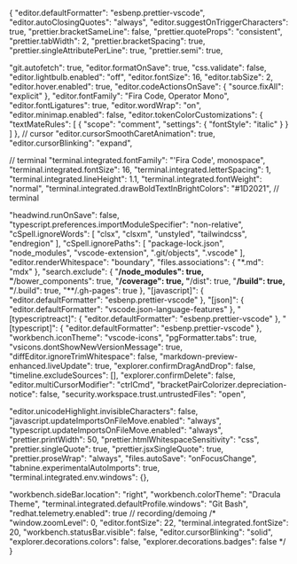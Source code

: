 {
  "editor.defaultFormatter": "esbenp.prettier-vscode",
  "editor.autoClosingQuotes": "always",
  "editor.suggestOnTriggerCharacters": true,
  "prettier.bracketSameLine": false,
  "prettier.quoteProps": "consistent",
  "prettier.tabWidth": 2,
  "prettier.bracketSpacing": true,
  "prettier.singleAttributePerLine": true,
  "prettier.semi": true,

  "git.autofetch": true,
  "editor.formatOnSave": true,
  "css.validate": false,
  "editor.lightbulb.enabled": "off",
  "editor.fontSize": 16,
  "editor.tabSize": 2,
  "editor.hover.enabled": true,
  "editor.codeActionsOnSave": {
    "source.fixAll": "explicit"
  },
  "editor.fontFamily": "Fira Code, Operator Mono",
  "editor.fontLigatures": true,
  "editor.wordWrap": "on",
  "editor.minimap.enabled": false,
  "editor.tokenColorCustomizations": {
    "textMateRules": [
      {
        "scope": "comment",
        "settings": {
          "fontStyle": "italic"
        }
      }
    ]
  },
  // cursor
  "editor.cursorSmoothCaretAnimation": true,
  "editor.cursorBlinking": "expand",

  // terminal
  "terminal.integrated.fontFamily": "'Fira Code', monospace",
  "terminal.integrated.fontSize": 16,
  "terminal.integrated.letterSpacing": 1,
  "terminal.integrated.lineHeight": 1.1,
  "terminal.integrated.fontWeight": "normal",
  "terminal.integrated.drawBoldTextInBrightColors": "#1D2021",
  // terminal

  "headwind.runOnSave": false,
  "typescript.preferences.importModuleSpecifier": "non-relative",
  "cSpell.ignoreWords": [
    "clsx",
    "clsxm",
    "unstyled",
    "tailwindcss",
    "endregion"
  ],
  "cSpell.ignorePaths": [
    "package-lock.json",
    "node_modules",
    "vscode-extension",
    ".git/objects",
    ".vscode"
  ],
  "editor.renderWhitespace": "boundary",
  "files.associations": {
    "*.md": "mdx"
  },
  "search.exclude": {
    "**/node_modules": true,
    "**/bower_components": true,
    "**/coverage": true,
    "**/dist": true,
    "**/build": true,
    "**/.build": true,
    "**/.gh-pages": true
  },
  "[javascript]": {
    "editor.defaultFormatter": "esbenp.prettier-vscode"
  },
  "[json]": {
    "editor.defaultFormatter": "vscode.json-language-features"
  },
  "[typescriptreact]": {
    "editor.defaultFormatter": "esbenp.prettier-vscode"
  },
  "[typescript]": {
    "editor.defaultFormatter": "esbenp.prettier-vscode"
  },
  "workbench.iconTheme": "vscode-icons",
  "pgFormatter.tabs": true,
  "vsicons.dontShowNewVersionMessage": true,
  "diffEditor.ignoreTrimWhitespace": false,
  "markdown-preview-enhanced.liveUpdate": true,
  "explorer.confirmDragAndDrop": false,
  "timeline.excludeSources": [],
  "explorer.confirmDelete": false,
  "editor.multiCursorModifier": "ctrlCmd",
  "bracketPairColorizer.depreciation-notice": false,
  "security.workspace.trust.untrustedFiles": "open",

  "editor.unicodeHighlight.invisibleCharacters": false,
  "javascript.updateImportsOnFileMove.enabled": "always",
  "typescript.updateImportsOnFileMove.enabled": "always",
  "prettier.printWidth": 50,
  "prettier.htmlWhitespaceSensitivity": "css",
  "prettier.singleQuote": true,
  "prettier.jsxSingleQuote": true,
  "prettier.proseWrap": "always",
  "files.autoSave": "onFocusChange",
  "tabnine.experimentalAutoImports": true,
  "terminal.integrated.env.windows": {},

  "workbench.sideBar.location": "right",
  "workbench.colorTheme": "Dracula Theme",
  "terminal.integrated.defaultProfile.windows": "Git Bash",
  "redhat.telemetry.enabled": true
  // recording/demoing
  /*
    "window.zoomLevel": 0,
    "editor.fontSize": 22,
    "terminal.integrated.fontSize": 20,
    "workbench.statusBar.visible": false,
    "editor.cursorBlinking": "solid",
    "explorer.decorations.colors": false,
    "explorer.decorations.badges": false
    */
}
